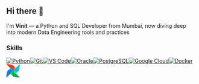 ## Hi there 👋

I'm **Vinit** — a Python and SQL Developer from Mumbai, now diving deep into modern Data Engineering tools and practices

### Skills 
<p align="left">
<a href="https://www.python.org/" target="_blank" rel="noreferrer"><img src="https://raw.githubusercontent.com/danielcranney/readme-generator/main/public/icons/skills/python-colored.svg" width="36" height="36" alt="Python" /></a><a href="https://git-scm.com/" target="_blank" rel="noreferrer"><img src="https://raw.githubusercontent.com/danielcranney/readme-generator/main/public/icons/skills/git-colored.svg" width="36" height="36" alt="Git" /></a><a href="https://code.visualstudio.com/" target="_blank" rel="noreferrer"><img src="https://raw.githubusercontent.com/danielcranney/readme-generator/main/public/icons/skills/visualstudiocode-colored.svg" width="36" height="36" alt="VS Code" /></a><a href="https://www.oracle.com/uk/index.html" target="_blank" rel="noreferrer"><img src="https://raw.githubusercontent.com/danielcranney/readme-generator/main/public/icons/skills/oracle-colored.svg" width="36" height="36" alt="Oracle" /></a><a href="https://www.postgresql.org/" target="_blank" rel="noreferrer"><img src="https://raw.githubusercontent.com/danielcranney/readme-generator/main/public/icons/skills/postgresql-colored.svg" width="36" height="36" alt="PostgreSQL" /></a><a href="https://cloud.google.com/" target="_blank" rel="noreferrer"><img src="https://raw.githubusercontent.com/danielcranney/readme-generator/main/public/icons/skills/googlecloud-colored.svg" width="36" height="36" alt="Google Cloud" /></a><a href="https://www.docker.com/" target="_blank" rel="noreferrer"><img src="https://raw.githubusercontent.com/danielcranney/readme-generator/main/public/icons/skills/docker-colored.svg" width="36" height="36" alt="Docker" /></a><a href="https://airflow.apache.org/" target="_blank" rel="noreferrer"><img src="https://github.com/apache/airflow/blob/main/airflow-core/docs/img/logos/airflow_transparent.png?raw=true" width="36" height="36" alt="Airflow" /></a> <a href="https://www.snowflake.com/" target="_blank" rel="noreferrer">
<img src="https://raw.githubusercontent.com/Vinit-M420/vinit-m420/main/SNOW.svg" width="36" height="36" alt="Snowflake/>
</a></p>
        
                    

- 🔭 Currently building Data pipeline projects to figure out how companies worldwide build scalable data infrastructure to help with business decisions.
- 🌱 Learning Apache Airflow and Google Cloud Platform (GCP); next up: Apache Spark and Dimensional Data Modelling.
- 🛠️ Hands-on with batch ETL, DAG orchestration, cloud storage (GCS), and BigQuery for SQL-based analytics.
- 👯 Open to collaborating on Python or Data Engineering projects — happy to start with documentation or good first issues.
- 📫 Outside of tech, I try to read, love talking to people, and enjoy seeing trees flow with the wind.

Feel free to connect or check out my projects to see what I'm building!
<!--
**Vinit-M420/vinit-m420** is a ✨ _special_ ✨ repository because its `README.md` (this file) appears on your GitHub profile.

Here are some ideas to get you started:

- 🔭 I’m currently working on ...
- 🌱 I’m currently learning ...
- 👯 I’m looking to collaborate on ...
- 🤔 I’m looking for help with ...
- 💬 Ask me about ...
- 📫 How to reach me: ...
- 😄 Pronouns: ...
- ⚡ Fun fact: ...
-->
